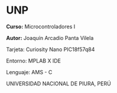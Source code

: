 # UNP

**Curso:** Microcontroladores I

**Autor:** Joaquín Arcadio Panta Vilela

Tarjeta: Curiosity Nano PIC18f57q84

Entorno: MPLAB X IDE

Lenguaje: AMS - C

UNIVERSIDAD NACIONAL DE PIURA, PERÚ
